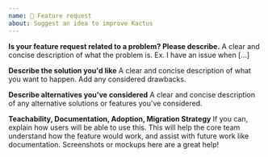 ```yaml
---
name: 🎉 Feature request
about: Suggest an idea to improve Kactus
---
```


**Is your feature request related to a problem? Please describe.**
A clear and concise description of what the problem is. Ex. I have an issue when [...]

**Describe the solution you'd like**
A clear and concise description of what you want to happen. Add any considered drawbacks.

**Describe alternatives you've considered**
A clear and concise description of any alternative solutions or features you've considered.

**Teachability, Documentation, Adoption, Migration Strategy**
If you can, explain how users will be able to use this. This will help the core team understand how the feature would work, and assist with future work like documentation.
Screenshots or mockups here are a great help!
